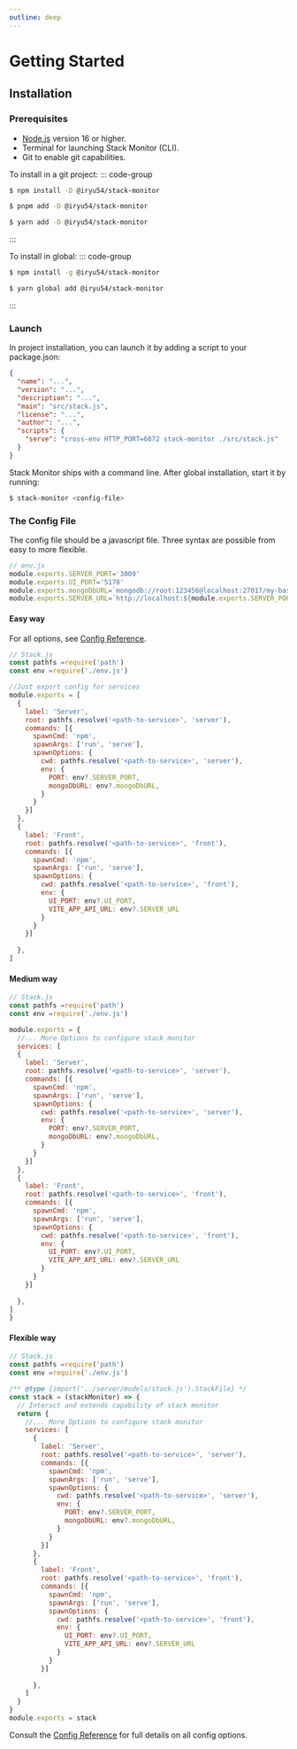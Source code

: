 ```yaml
---
outline: deep
---
```

# Getting Started

## Installation

### Prerequisites

- [Node.js](https://nodejs.org/) version 16 or higher.
- Terminal for launching Stack Monitor (CLI).
- Git to enable git capabilities.

To install in a git project:
::: code-group
```sh [npm]
$ npm install -D @iryu54/stack-monitor
```

```sh [pnpm]
$ pnpm add -D @iryu54/stack-monitor
```

```sh [yarn]
$ yarn add -D @iryu54/stack-monitor
```
:::

To install in global:
::: code-group

```sh [npm]
$ npm install -g @iryu54/stack-monitor
```

```sh [yarn]
$ yarn global add @iryu54/stack-monitor
```
:::


### Launch

In project installation, you can launch it by adding a script to your package.json:

```json [json]
{
  "name": "...",
  "version": "...",
  "description": "...",
  "main": "src/stack.js",
  "license": "...",
  "author": "...",
  "scripts": {
    "serve": "cross-env HTTP_PORT=6872 stack-monitor ./src/stack.js"
  }
}
```



Stack Monitor ships with a command line. After global installation, start it by running:

```sh [bash]
$ stack-monitor <config-file>
```

### The Config File

The config file should be a javascript file. Three syntax are possible from easy to more flexible.

```js
// env.js
module.exports.SERVER_PORT='3009'
module.exports.UI_PORT='5178'
module.exports.mongoDbURL=`mongodb://root:123456@localhost:27017/my-base?authSource=admin`
module.exports.SERVER_URL=`http://localhost:${module.exports.SERVER_PORT}`
```

#### Easy way

For all options, see [Config Reference](/reference/service-options).

```js
// Stack.js
const pathfs =require('path')
const env =require('./env.js')

//Just export config for services
module.exports = [
  {
    label: 'Server',
    root: pathfs.resolve('<path-to-service>', 'server'),
    commands: [{
      spawnCmd: 'npm',
      spawnArgs: ['run', 'serve'],
      spawnOptions: {
        cwd: pathfs.resolve('<path-to-service>', 'server'),
        env: {
          PORT: env?.SERVER_PORT,
          mongoDbURL: env?.mongoDbURL,
        }
      }
    }]
  },
  {
    label: 'Front',
    root: pathfs.resolve('<path-to-service>', 'front'),
    commands: [{
      spawnCmd: 'npm',
      spawnArgs: ['run', 'serve'],
      spawnOptions: {
        cwd: pathfs.resolve('<path-to-service>', 'front'),
        env: {
          UI_PORT: env?.UI_PORT,
          VITE_APP_API_URL: env?.SERVER_URL
        }
      }
    }]
    
  },
]
```


#### Medium way

```js
// Stack.js
const pathfs =require('path')
const env =require('./env.js')

module.exports = {
  //... More Options to configure stack monitor
  services: [
  {
    label: 'Server',
    root: pathfs.resolve('<path-to-service>', 'server'),
    commands: [{
      spawnCmd: 'npm',
      spawnArgs: ['run', 'serve'],
      spawnOptions: {
        cwd: pathfs.resolve('<path-to-service>', 'server'),
        env: {
          PORT: env?.SERVER_PORT,
          mongoDbURL: env?.mongoDbURL,
        }
      }
    }]
  },
  {
    label: 'Front',
    root: pathfs.resolve('<path-to-service>', 'front'),
    commands: [{
      spawnCmd: 'npm',
      spawnArgs: ['run', 'serve'],
      spawnOptions: {
        cwd: pathfs.resolve('<path-to-service>', 'front'),
        env: {
          UI_PORT: env?.UI_PORT,
          VITE_APP_API_URL: env?.SERVER_URL
        }
      }
    }]
    
  },
]
}
```

#### Flexible way

```js
// Stack.js
const pathfs =require('path')
const env =require('./env.js')

/** @type {import('../server/models/stack.js').StackFile} */
const stack = (stackMonitor) => {
  // Interact and extends capability of stack monitor
  return {
    //... More Options to configure stack monitor
    services: [
      {
        label: 'Server',
        root: pathfs.resolve('<path-to-service>', 'server'),
        commands: [{
          spawnCmd: 'npm',
          spawnArgs: ['run', 'serve'],
          spawnOptions: {
            cwd: pathfs.resolve('<path-to-service>', 'server'),
            env: {
              PORT: env?.SERVER_PORT,
              mongoDbURL: env?.mongoDbURL,
            }
          }
        }]
      },
      {
        label: 'Front',
        root: pathfs.resolve('<path-to-service>', 'front'),
        commands: [{
          spawnCmd: 'npm',
          spawnArgs: ['run', 'serve'],
          spawnOptions: {
            cwd: pathfs.resolve('<path-to-service>', 'front'),
            env: {
              UI_PORT: env?.UI_PORT,
              VITE_APP_API_URL: env?.SERVER_URL
            }
          }
        }]
        
      },
    ]
  }
}
module.exports = stack
```

Consult the [Config Reference](/reference/service-options) for full details on all config options.
